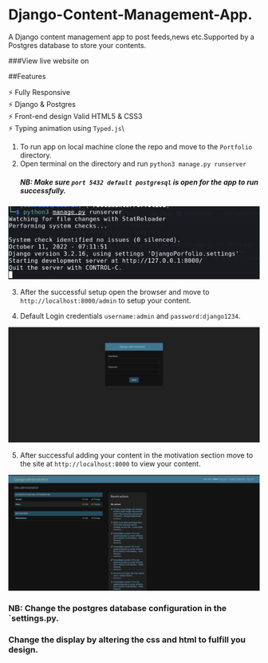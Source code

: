 # Django-Content-Management-App.
A Django content management app to post feeds,news etc.Supported by a Postgres database to store your contents.


###View live website on 


##Features

⚡️ Fully Responsive\
⚡️ Django & Postgres\
⚡️ Front-end design Valid HTML5 & CSS3\
⚡️ Typing animation using `Typed.js`\

1. To run app on local machine clone the repo and move to the `Portfolio` directory.
2. Open terminal on the directory and run `python3 manage.py runserver`
      ##### NB: Make sure `port 5432 default postgresql` is open for the app to run successfully.
      
![success](success.png)


3. After the successful setup open the browser and move to `http://localhost:8000/admin` to setup your content.

4. Default Login credentials `username:admin` and `password:django1234`.

![django](admin.png)

5. After successful adding your content in the motivation section move to the site at `http://localhost:8000` to view your content. 

![content](content.png)

### NB: Change the postgres database configuration in the `settings.py. 
###    Change the display by altering the css and html to fulfill you design.

